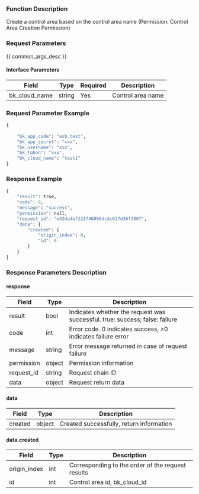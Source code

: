 ### Function Description

Create a control area based on the control area name (Permission: Control Area Creation Permission)

### Request Parameters

{{ common_args_desc }}

#### Interface Parameters

| Field         | Type   | Required | Description       |
| ------------- | ------ | -------- | ----------------- |
| bk_cloud_name | string | Yes      | Control area name |

### Request Parameter Example

```python
{
    
    "bk_app_code": "esb_test",
    "bk_app_secret": "xxx",
    "bk_username": "xxx",
    "bk_token": "xxx",
    "bk_cloud_name": "test1"
}
```

### Response Example

```python
{
    "result": true,
    "code": 0,
    "message": "success",
    "permission": null,
    "request_id": "e43da4ef221746868dc4c837d36f3807",
    "data": {
        "created": {
            "origin_index": 0,
            "id": 6
        }
    }
}
```

### Response Parameters Description

#### response

| Field       | Type   | Description                                                  |
| ---------- | ------ | ------------------------------------------------------------ |
| result     | bool   | Indicates whether the request was successful. true: success; false: failure |
| code       | int    | Error code. 0 indicates success, >0 indicates failure error  |
| message    | string | Error message returned in case of request failure            |
| permission | object | Permission information                                       |
| request_id | string | Request chain ID                                             |
| data       | object | Request return data                                          |

#### data

| Field   | Type   | Description                              |
| ------- | ------ | ---------------------------------------- |
| created | object | Created successfully, return information |

#### data.created

| Field         | Type | Description                                       |
| ------------ | ---- | ------------------------------------------------- |
| origin_index | int  | Corresponding to the order of the request results |
| id           | int  | Control area id, bk_cloud_id                      |